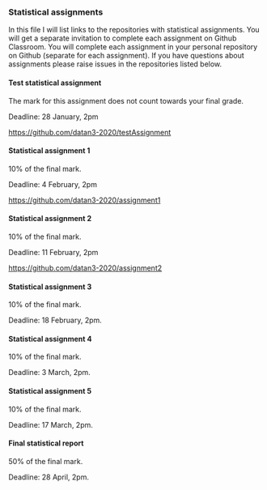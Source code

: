 ### Statistical assignments

In this file I will list links to the repositories with statistical assignments. You will get a separate invitation to complete each assignment on Github Classroom. You will complete each assignment in your personal repository on Github (separate for each assignment). If you have questions about assignments please raise issues in the repositories listed below.

#### Test statistical assignment

The mark for this assignment does not count towards your final grade.

Deadline: 28 January, 2pm

https://github.com/datan3-2020/testAssignment

#### Statistical assignment 1

10% of the final mark.

Deadline: 4 February, 2pm

https://github.com/datan3-2020/assignment1

#### Statistical assignment 2

10% of the final mark.

Deadline: 11 February, 2pm

https://github.com/datan3-2020/assignment2

#### Statistical assignment 3

10% of the final mark.

Deadline: 18 February, 2pm.


#### Statistical assignment 4

10% of the final mark.

Deadline: 3 March, 2pm.


#### Statistical assignment 5

10% of the final mark.

Deadline: 17 March, 2pm.



#### Final statistical report

50% of the final mark.

Deadline: 28 April, 2pm.

